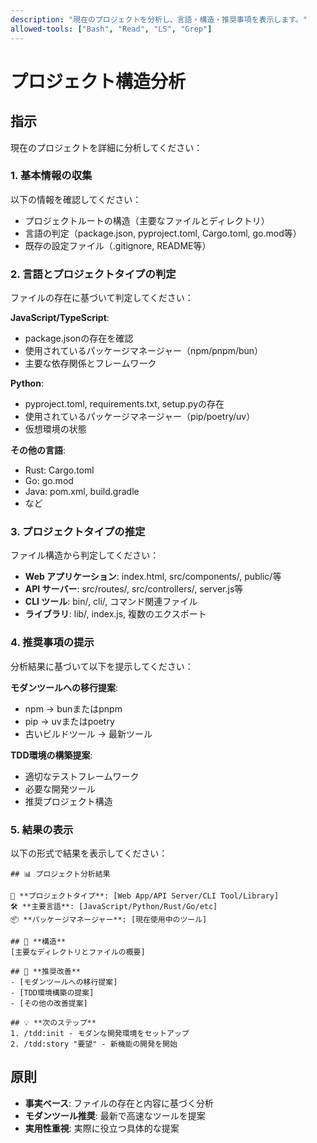 ```yaml
---
description: "現在のプロジェクトを分析し、言語・構造・推奨事項を表示します。"
allowed-tools: ["Bash", "Read", "LS", "Grep"]
---
```


# プロジェクト構造分析

## 指示

現在のプロジェクトを詳細に分析してください：

### 1. 基本情報の収集
以下の情報を確認してください：
- プロジェクトルートの構造（主要なファイルとディレクトリ）
- 言語の判定（package.json, pyproject.toml, Cargo.toml, go.mod等）
- 既存の設定ファイル（.gitignore, README等）

### 2. 言語とプロジェクトタイプの判定
ファイルの存在に基づいて判定してください：

**JavaScript/TypeScript**:
- package.jsonの存在を確認
- 使用されているパッケージマネージャー（npm/pnpm/bun）
- 主要な依存関係とフレームワーク

**Python**:
- pyproject.toml, requirements.txt, setup.pyの存在
- 使用されているパッケージマネージャー（pip/poetry/uv）
- 仮想環境の状態

**その他の言語**:
- Rust: Cargo.toml
- Go: go.mod
- Java: pom.xml, build.gradle
- など

### 3. プロジェクトタイプの推定
ファイル構造から判定してください：
- **Web アプリケーション**: index.html, src/components/, public/等
- **API サーバー**: src/routes/, src/controllers/, server.js等
- **CLI ツール**: bin/, cli/, コマンド関連ファイル
- **ライブラリ**: lib/, index.js, 複数のエクスポート

### 4. 推奨事項の提示
分析結果に基づいて以下を提示してください：

**モダンツールへの移行提案**:
- npm → bunまたはpnpm
- pip → uvまたはpoetry
- 古いビルドツール → 最新ツール

**TDD環境の構築提案**:
- 適切なテストフレームワーク
- 必要な開発ツール
- 推奨プロジェクト構造

### 5. 結果の表示
以下の形式で結果を表示してください：

```text
## 📊 プロジェクト分析結果

🎯 **プロジェクトタイプ**: [Web App/API Server/CLI Tool/Library]
🛠️ **主要言語**: [JavaScript/Python/Rust/Go/etc]
📦 **パッケージマネージャー**: [現在使用中のツール]

## 📁 **構造**
[主要なディレクトリとファイルの概要]

## 🚀 **推奨改善**
- [モダンツールへの移行提案]
- [TDD環境構築の提案]
- [その他の改善提案]

## 💡 **次のステップ**
1. /tdd:init - モダンな開発環境をセットアップ
2. /tdd:story "要望" - 新機能の開発を開始
```

## 原則

- **事実ベース**: ファイルの存在と内容に基づく分析
- **モダンツール推奨**: 最新で高速なツールを提案
- **実用性重視**: 実際に役立つ具体的な提案